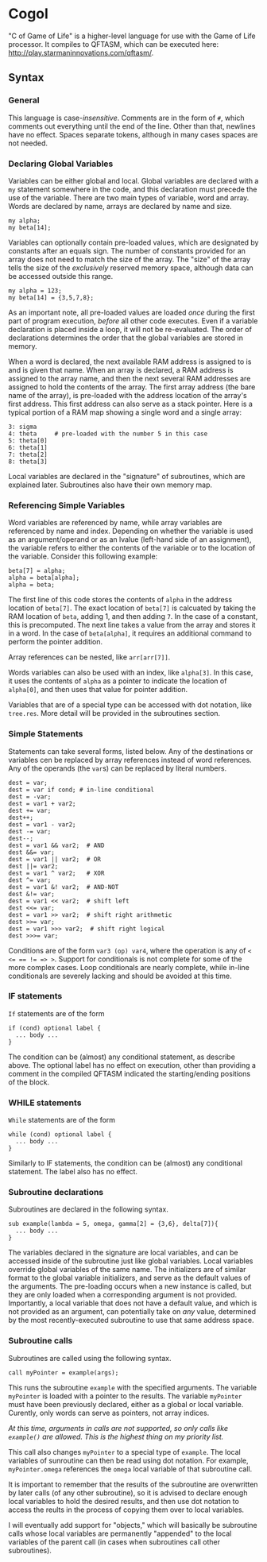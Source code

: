 # Cogol
"C of Game of Life" is a higher-level language for use with the Game of Life processor.  It compiles to QFTASM, which can be executed here: http://play.starmaninnovations.com/qftasm/.

## Syntax

### General

This language is case-*insensitive*.  Comments are in the form of `#`, which comments out everything until the end of the line.  Other than that, newlines have no effect.  Spaces separate tokens, although in many cases spaces are not needed.

### Declaring Global Variables

Variables can be either global and local.  Global variables are declared with a `my` statement somewhere in the code, and this declaration must precede the use of the variable.  There are two main types of variable, word and array.  Words are declared by name, arrays are declared by name and size.

    my alpha;
    my beta[14];

Variables can optionally contain pre-loaded values, which are designated by constants after an equals sign.  The number of constants provided for an array does not need to match the size of the array.  The "size" of the array tells the size of the *exclusively* reserved memory space, although data can be accessed outside this range.

    my alpha = 123;
    my beta[14] = {3,5,7,8};
As an important note, all pre-loaded values are loaded *once* during the first part of program execution, *before* all other code executes. Even if a variable declaration is placed inside a loop, it will not be re-evaluated. The order of declarations determines the order that the global variables are stored in memory.

When a word is declared, the next available RAM address is assigned to is and is given that name.  When an array is declared, a RAM address is assigned to the array name, and then the next several RAM addresses are assigned to hold the contents of the array.  The first array address (the bare name of the array), is pre-loaded with the address location of the array's first address.  This first address can also serve as a stack pointer.  Here is a typical portion of a RAM map showing a single word and a single array:

    3: sigma
    4: theta     # pre-loaded with the number 5 in this case
    5: theta[0]
    6: theta[1]
    7: theta[2]
    8: theta[3]

Local variables are declared in the "signature" of subroutines, which are explained later.  Subroutines also have their own memory map.

### Referencing Simple Variables

Word variables are referenced by name, while array variables are referenced by name and index.  Depending on whether the variable is used as an argument/operand or as an lvalue (left-hand side of an assignment), the variable refers to either the contents of the variable or to the location of the variable.  Consider this following example:

    beta[7] = alpha;
    alpha = beta[alpha];
    alpha = beta;
The first line of this code stores the contents of `alpha` in the address location of `beta[7]`. The exact location of `beta[7]` is calcuated by taking the RAM location of `beta`, adding 1, and then adding `7`.  In the case of a constant, this is precomputed.  The next line takes a value from the array and stores it in a word.  In the case of `beta[alpha]`, it requires an additional command to perform the pointer addition.

Array references can be nested, like `arr[arr[7]]`.

Words variables can also be used with an index, like `alpha[3]`.  In this case, it uses the contents of `alpha` as a pointer to indicate the location of `alpha[0]`, and then uses that value for pointer addition.

Variables that are of a special type can be accessed with dot notation, like `tree.res`.  More detail will be provided in the subroutines section.

### Simple Statements

Statements can take several forms, listed below.  Any of the destinations or variables cen be replaced by array references instead of word references.  Any of the operands (the `var`s) can be replaced by literal numbers.

    dest = var;
    dest = var if cond; # in-line conditional
    dest = -var;
    dest = var1 + var2;
    dest += var;
    dest++;
    dest = var1 - var2;   
    dest -= var;
    dest--;
    dest = var1 && var2;  # AND
    dest &&= var;
    dest = var1 || var2;  # OR
    dest ||= var2;
    dest = var1 ^ var2;   # XOR
    dest ^= var;
    dest = var1 &! var2;  # AND-NOT
    dest &!= var;
    dest = var1 << var2;  # shift left
    dest <<= var;
    dest = var1 >> var2;  # shift right arithmetic
    dest >>= var;
    dest = var1 >>> var2;  # shift right logical
    dest >>>= var;

Conditions are of the form `var3 (op) var4`, where the operation is any of `< <= == != => >`.  Support for conditionals is not complete for some of the more complex cases.  Loop conditionals are nearly complete, while in-line conditionals are severely lacking and should be avoided at this time.

### IF statements

`If` statements are of the form

    if (cond) optional label {
      ... body ...
    }
The condition can be (almost) any conditional statement, as describe above.  The optional label has no effect on execution, other than providing a comment in the compiled QFTASM indicated the starting/ending positions of the block.

### WHILE statements

`While` statements are of the form

    while (cond) optional label {
      ... body ...
    }
Similarly to IF statements, the condition can be (almost) any conditional statement.  The label also has no effect.

### Subroutine declarations

Subroutines are declared in the following syntax.

    sub example(lambda = 5, omega, gamma[2] = {3,6}, delta[7]){
      ... body ...
    }
The variables declared in the signature are local variables, and can be accessed inside of the subroutine just like global variables.  Local variables override global variables of the same name.  The initializers are of similar format to the global variable initializers, and serve as the default values of the arguments.  The pre-loading occurs when a new instance is called, but they are only loaded when a corresponding argument is not provided.  Importantly, a local variable that does not have a default value, and which is not provided as an argument, can potentially take on *any* value, determined by the most recently-executed subroutine to use that same address space.

### Subroutine calls

Subroutines are called using the following syntax.

    call myPointer = example(args);
This runs the subroutine `example` with the specified arguments.  The variable `myPointer` is loaded with a pointer to the results.  The variable `myPointer` must have been previously declared, either as a global or local variable.  Curently, only words can serve as pointers, not array indices.

*At this time, arguments in calls are not supported, so only calls like `example()` are allowed.  This is the highest thing on my priority list.*

This call also changes `myPointer` to a special type of `example`.  The local variables of sunroutine can then be read using dot notation.  For example, `myPointer.omega` references the `omega` local variable of that subroutine call.

It is important to remember that the results of the subroutine are overwritten by later calls (of any other subroutine), so it is advised to declare enough local variables to hold the desired results, and then use dot notation to access the reults in the process of copying them over to local variables.

I will eventually add support for "objects," which will basically be subroutine calls whose local variables are permanently "appended" to the local variables of the parent call (in cases when subroutines call other subroutines).
